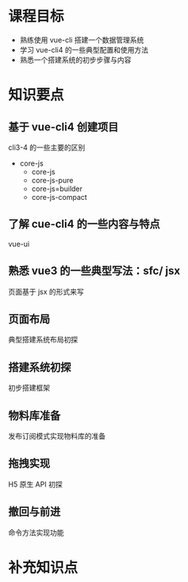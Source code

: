 # 课程目标

* 熟练使用 vue-cli 搭建一个数据管理系统
* 学习 vue-cli4 的一些典型配置和使用方法
* 熟悉一个搭建系统的初步步骤与内容

# 知识要点

## 基于 vue-cli4 创建项目

cli3-4 的一些主要的区别

* core-js
  * core-js
  * core-js-pure
  * core-js=builder
  * core-js-compact

## 了解 cue-cli4 的一些内容与特点

vue-ui

## 熟悉 vue3 的一些典型写法：sfc/ jsx

页面基于 jsx 的形式来写

## 页面布局

典型搭建系统布局初探

## 搭建系统初探

初步搭建框架

## 物料库准备

发布订阅模式实现物料库的准备

## 拖拽实现

H5 原生 API 初探

## 撤回与前进

命令方法实现功能

# 补充知识点